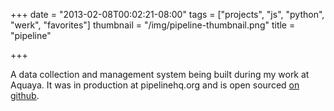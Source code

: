 +++
date = "2013-02-08T00:02:21-08:00"
tags = ["projects", "js", "python", "werk", "favorites"]
thumbnail = "/img/pipeline-thumbnail.png"
title = "pipeline"

+++

A data collection and management system being built during my work at Aquaya.
It was in production at pipelinehq.org
and is open sourced [on github](https://github.com/aquaya/pipeline).
